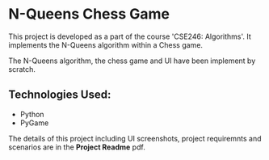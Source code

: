 # N-Queens Chess Game
This project is developed as a part of the course 'CSE246: Algorithms'. It implements the N-Queens algorithm within a Chess game. 

The N-Queens algorithm, the chess game and UI have been implement by scratch. 

## Technologies Used:

- Python
- PyGame

The details of this project including UI screenshots, project requiremnts and scenarios are in the **Project Readme** pdf.
